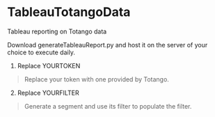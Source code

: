 # TableauTotangoData
Tableau reporting on Totango data

Download generateTableauReport.py and host it on the server of your choice to execute daily.

1. Replace YOURTOKEN
> Replace your token with one provided by Totango.
2. Replace YOURFILTER
> Generate a segment and use its filter to populate the filter.

